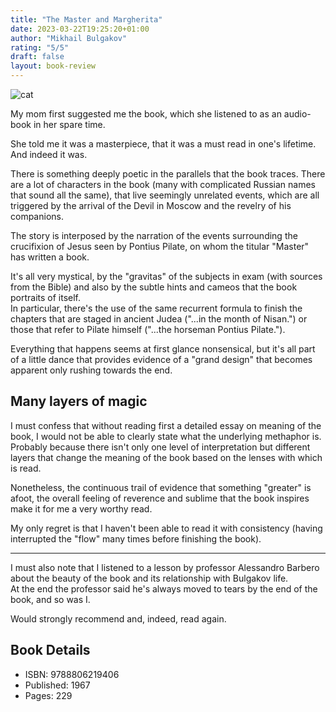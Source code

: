 ```yaml
---
title: "The Master and Margherita"
date: 2023-03-22T19:25:20+01:00
author: "Mikhail Bulgakov"
rating: "5/5"
draft: false
layout: book-review
---
```


![cat](/img/master-margherita/cat.jpg "That's a very large black cat, or maybe
it's an hippo?!")

My mom first suggested me the book, which she listened to as an audio-book in
her spare time.

She told me it was a masterpiece, that it was a must read in one's lifetime.<br>
And indeed it was.

There is something deeply poetic in the parallels that the book traces. There
are a lot of characters in the book (many with complicated Russian names that
sound all the same), that live seemingly unrelated events, which are all
triggered by the arrival of the Devil in Moscow and the revelry of his
companions.

The story is interposed by the narration of the events surrounding the
crucifixion of Jesus seen by Pontius Pilate, on whom the titular "Master" has
written a book.

It's all very mystical, by the "gravitas" of the subjects in exam (with sources
from the Bible) and also by the subtle hints and cameos that the book portraits
of itself.<br> In particular, there's the use of the same recurrent formula to
finish the chapters that are staged in ancient Judea ("...in the month of
Nisan.") or those that refer to Pilate himself ("...the horseman Pontius
Pilate.").

Everything that happens seems at first glance nonsensical, but it's all part of
a little dance that provides evidence of a "grand design" that becomes apparent
only rushing towards the end.

## Many layers of magic

I must confess that without reading first a detailed essay on meaning of the
book, I would not be able to clearly state what the underlying methaphor is.<br>
Probably because there isn't only one level of interpretation but different
layers that change the meaning of the book based on the lenses with which is
read.

Nonetheless, the continuous trail of evidence that something "greater" is afoot,
the overall feeling of reverence and sublime that the book inspires make it for
me a very worthy read.

My only regret is that I haven't been able to read it with consistency (having
interrupted the "flow" many times before finishing the book).

---

I must also note that I listened to a lesson by professor Alessandro Barbero
about the beauty of the book and its relationship with Bulgakov life.<br> At the
end the professor said he's always moved to tears by the end of the book, and so
was I.

Would strongly recommend and, indeed, read again.

## Book Details

- ISBN: 9788806219406
- Published: 1967
- Pages: 229
